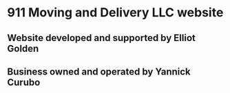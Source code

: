 # 911 Moving and Delivery LLC website
## Website developed and supported by Elliot Golden
## Business owned and operated by Yannick Curubo
